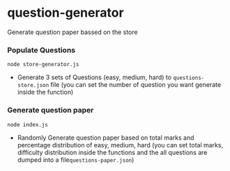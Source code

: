 # question-generator

Generate question paper bassed on the store

### Populate Questions
 `node store-generator.js`
  * Generate 3 sets of Questions (easy, medium, hard) to `questions-store.json` file  (you can set the number of question you want generate inside the function)
    
  ### Generate question paper
 `node index.js`
  * Randomly Generate question paper based on total marks and percentage distribution of easy, medium, hard (you can set total marks, difficulty distribution inside the functions and the all questions are dumped into a file`questions-paper.json`)
